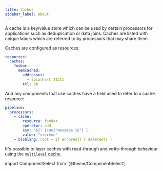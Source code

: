 ```yaml
---
title: Caches
sidebar_label: About
---
```


A cache is a key/value store which can be used by certain processors for applications such as deduplication or data joins. Caches are listed with unique labels which are referred to by processors that may share them.

Caches are configured as resources:

```yaml
resources:
  caches:
    foobar:
      memcached:
        addresses:
          - localhost:11211
        ttl: 60
```

And any components that use caches have a field used to refer to a cache resource:

```yaml
pipeline:
  processors:
    - cache:
        resource: foobar
        operator: add
        key: '${! json("message.id") }'
        value: "storeme"
    - bloblang: root = if errored() { deleted() }
```

It's possible to layer caches with read-through and write-through behaviour
using the [`multilevel` cache][multilevel-cache].

import ComponentSelect from '@theme/ComponentSelect';

<ComponentSelect type="caches"></ComponentSelect>

[multilevel-cache]: /docs/components/caches/multilevel